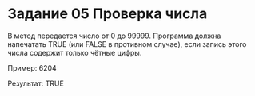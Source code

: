 # Задание 05 Проверка числа

В метод передается число от 0 до 99999.
Программа должна напечатать TRUE (или FALSE в противном случае), если запись этого числа содержит только чётные цифры.


Пример:
6204

Результат:
TRUE

